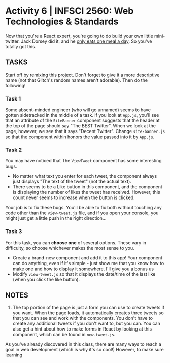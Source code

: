 # Activity 6 | INFSCI 2560: Web Technologies & Standards

Now that you're a React expert, you're going to do build your own little mini-twitter. Jack Dorsey did it, and he 
[only eats one meal a day](https://www.businessinsider.com/twitter-ceo-jack-dorsey-only-eats-7-meals-per-week-2020-1). So you've totally got this.

## TASKS

Start off by remixing this project. Don't forget to give it a more descriptive name (not that Glitch's random names aren't adorable).
Then do the following!

### Task 1

Some absent-minded engineer (who will go unnamed) seems to have gotten sidetracked in the middle of a task. If you look at `App.js`, you'll see that an
attribute of the `SiteBanner` component suggests that the header at the top of the page should say "The BEST Twitter". When we look at the page, however,
we see that it says "Decent Twitter". Change `site-banner.js` so that the component within honors the value passed into it by `App.js`.

### Task 2

You may have noticed that The `ViewTweet` component has some interesting bugs. 

- No matter what text you enter for each tweet, the component always just displays "The text of the tweet" (not the actual text).
- There seems to be a Like button in this component, and the component is displaying the number of likes the tweet has received. However, this count never
seems to increase when the button is clicked.

Your job is to fix these bugs. You'll be able to fix both without touching any code other than the `view-tweet.js` file, and if you open your console, you
might just get a little push in the right direction...

### Task 3

For this task, you can **choose one** of several options. These vary in difficulty, so choose whichever makes the most sense to you.

- Create a brand-new component and add it to this app! Your component can do anything, even if it's simple - just show me that you know how to make one 
and how to display it somewhere. I'll give you a bonus us
- Modify `view-tweet.js` so that it displays the date/time of the last like (when you click the like button).

## NOTES

1. The top portion of the page is just a form you can use to create tweets if you want. When the page loads, it automatically creates three tweets 
so that you can see and work with the components. You don't have to create any additional tweets if you don't want to, but you can. You can also get 
a hint about how to make forms in React by looking at this component, which can be found in `new-tweet.js`.

As you've already discovered in this class, there are many ways to reach a goal in web development (which is why it's so cool!)
However, to make sure learning 